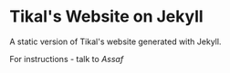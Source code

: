 # Tikal's Website on Jekyll

A static version of Tikal's website generated with Jekyll.

For instructions - talk to *Assaf*
